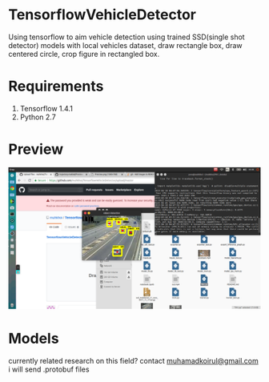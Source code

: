 # TensorflowVehicleDetector
Using tensorflow to aim vehicle detection using trained SSD(single shot detector) models with local vehicles dataset, draw rectangle box, draw centered circle, crop figure in rectangled box.

# Requirements
1. Tensorflow 1.4.1
2. Python 2.7

# Preview
![Hasil kak](https://raw.githubusercontent.com/muhkhoi/TensorflowVehicleDetector/master/Screenshot%20from%202019-04-18%2004-48-09.png)

# Models
currently related research on this field?
contact muhamadkoirul@gmail.com i will send .protobuf files
